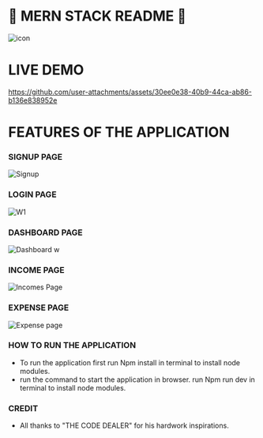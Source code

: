 #  🧐 MERN STACK README 🧐
![icon](https://github.com/user-attachments/assets/3f74e21e-0eba-4e6f-8a74-38d56474829e)                                                      


# LIVE DEMO
https://github.com/user-attachments/assets/30ee0e38-40b9-44ca-ab86-b136e838952e






# FEATURES OF THE APPLICATION
### SIGNUP PAGE
![Signup](https://github.com/user-attachments/assets/ac3294d5-88e4-443a-91c8-31dfcebb2d89)


### LOGIN PAGE
![W1](https://github.com/user-attachments/assets/778fb5bf-cfb3-4ad0-93fd-a8cdb5ac3f5d)


### DASHBOARD PAGE
![Dashboard w](https://github.com/user-attachments/assets/8a276b71-a868-45d3-8d32-475ac3deb348)


### INCOME PAGE
![Incomes Page](https://github.com/user-attachments/assets/c4d6c014-15d7-4b5e-bfd8-f745972bb078)


### EXPENSE PAGE
![Expense page](https://github.com/user-attachments/assets/3ba1607d-4e98-47ac-80ba-50927372d9b6)


### HOW TO RUN THE APPLICATION
- To run the application first run Npm install in terminal to install node modules.
- run the command to start the application in browser. run Npm run dev in terminal to install node modules.

### CREDIT
- All thanks to "THE CODE DEALER" for his hardwork inspirations.

